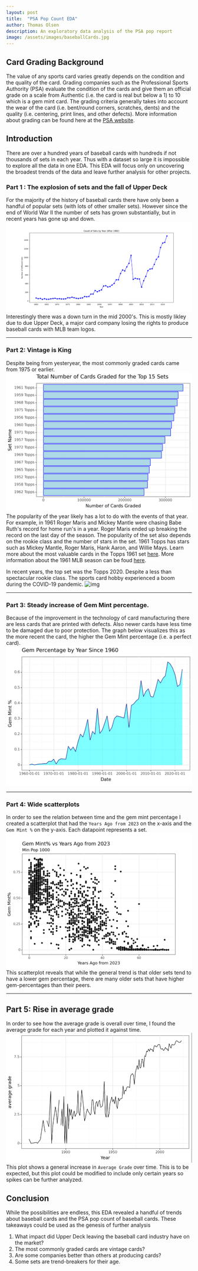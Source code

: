 ```yaml
---
layout: post
title:  "PSA Pop Count EDA"
author: Thomas Olsen
description: An exploratory data analysis of the PSA pop report
image: /assets/images/baseballCards.jpg
---
```


## Card Grading Background
The value of any sports card varies greatly depends on the condition and the quality of the card. Grading companies such as the Professional Sports Authority (PSA) evaluate the condition of the cards and give them an official grade on a scale from Authentic (i.e. the card is real but below a 1) to 10 which is a gem mint card.  The grading criteria generally takes into account the wear of the card (i.e. bent/round corners, scratches, dents) and the quality (i.e. centering, print lines, and other defects).
More information about grading can be found here at the [PSA website](https://www.psacard.com/gradingstandards).

## Introduction
There are over a hundred years of baseball cards with hundreds if not thousands of sets in each year.  Thus with a dataset so large it is impossible to explore all the data in one EDA.  This EDA will focus only on uncovering the broadest trends of the data and leave further analysis for other projects.

### Part 1 : The explosion of sets and the fall of Upper Deck
For the majority of the history of baseball cards there have only been a handful of popular sets (with lots of other smaller sets).  However since the end of World War II the number of sets has grown substantially, but in recent years has gone up and down.
![img](/assets/images/numberOfSets.png)
Interestingly there was a down turn in the mid 2000's.  This is mostly likley due to due Upper Deck, a major card company losing the rights to produce baseball cards with MLB team logos.

***

### Part 2: Vintage is King 

Despite being from yesteryear, the most commonly graded cards came from 1975 or earlier.
![img](/assets/images/topSetPopCol2.png)
The popularity of the year likely has a lot to do with the events of that year.  For example, in 1961 Roger Maris and Mickey Mantle were chasing Babe Ruth's record for home run's in a year.  Roger Maris ended up breaking the record on the last day of the season.  The popularity of the set also depends on the rookie class and the number of stars in the set.  1961 Topps has stars such as Mickey Mantle, Roger Maris, Hank Aaron, and Willie Mays.  Learn more about the most valuable cards in the  Topps 1961 set [here](https://www.oldsportscards.com/1961-topps-baseball-cards/).  More information about the 1961 MLB season can be foud [here](https://en.wikipedia.org/wiki/1961_Major_League_Baseball_season).

In recent years, the top set was the Topps 2020. Despite a less than spectacular rookie class. The sports card hobby experienced a boom during the COVID-19 pandemic.
![img](/assests/images/recentSets.png)

***
### Part 3: Steady increase of Gem Mint percentage.
Because of the improvement in the technology of card manufacturing there are less cards that are printed with defects.  Also newer cards have less time to be damaged due to poor protection.  The graph below visualizes this as the more recent the card, the higher the Gem Mint percentage (i.e. a perfect card).
![img](/assets/images/gem_mt.png)

***
### Part 4: Wide scatterplots
In order to see the relation between time and the gem mint percentage I created a scatterplot that had the `Years Ago from 2023` on the x-axis and the `Gem Mint %` on the y-axis.  Each datapoint represents a set.
![img](/assets/images/scatterPlot_1945.png)
This scatterplot reveals that while the general trend is that older sets tend to have a lower gem percentage, there are many older sets that have higher gem-percentages than their peers. 

***
## Part 5: Rise in average grade
In order to see how the average grade is overall over time, I found the average grade for each year and plotted it against time.
![img](/assets/images/averageGrade.png)
This plot shows a general increase in `Average Grade` over time. This is to be expected, but this plot could be modified to include only certain years so spikes can be further analyzed.

## Conclusion
While the possibilities are endless, this EDA revealed a handful of trends about baseball cards and the PSA pop count of baseball cards. These takeaways could be used as the genesis of further analysis
1) What impact did Upper Deck leaving the baseball card industry have on the market?
2) The most commonly graded cards are vintage cards?
3) Are some companies better than others at producing cards?
4) Some sets are trend-breakers for their age.
